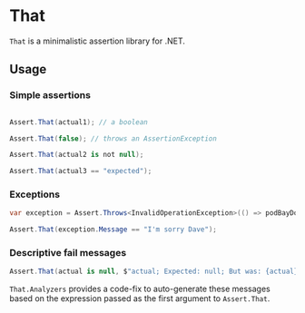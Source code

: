 # That

`That` is a minimalistic assertion library for .NET.

## Usage

### Simple assertions

```csharp

Assert.That(actual1); // a boolean

Assert.That(false); // throws an AssertionException

Assert.That(actual2 is not null);

Assert.That(actual3 == "expected");
```

### Exceptions

```csharp
var exception = Assert.Throws<InvalidOperationException>(() => podBayDoors.Open());

Assert.That(exception.Message == "I'm sorry Dave");
```

### Descriptive fail messages

```csharp
Assert.That(actual is null, $"actual; Expected: null; But was: {actual}");
```

`That.Analyzers` provides a code-fix to auto-generate these messages based on the expression passed as the first argument to `Assert.That`.